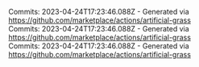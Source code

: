 Commits: 2023-04-24T17:23:46.088Z - Generated via https://github.com/marketplace/actions/artificial-grass
<br>
Commits: 2023-04-24T17:23:46.088Z - Generated via https://github.com/marketplace/actions/artificial-grass
<br>
Commits: 2023-04-24T17:23:46.088Z - Generated via https://github.com/marketplace/actions/artificial-grass
<br>
